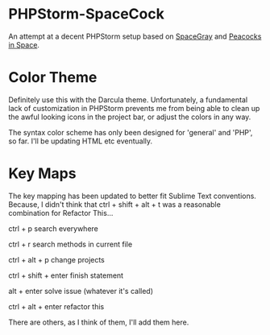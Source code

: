 PHPStorm-SpaceCock
==================

An attempt at a decent PHPStorm setup based on [SpaceGray](http://kkga.github.io/spacegray/) and [Peacocks in Space](https://github.com/daylerees/colour-schemes/blob/master/PeacocksInSpace.tmTheme).

# Color Theme

Definitely use this with the Darcula theme. Unfortunately, a fundamental lack of customization in PHPStorm prevents me from being able to clean up the awful looking icons in the project bar, or adjust the colors in any way.

The syntax color scheme has only been designed for 'general' and 'PHP', so far. I'll be updating HTML etc eventually.


# Key Maps

The key mapping has been updated to better fit Sublime Text conventions. Because, I didn't think that ctrl + shift + alt + t was a reasonable combination for Refactor This...

ctrl + p search everywhere

ctrl + r search methods in current file

ctrl + alt + p change projects

ctrl + shift + enter finish statement

alt + enter solve issue (whatever it's called)

ctrl + alt + enter refactor this

There are others, as I think of them, I'll add them here.
